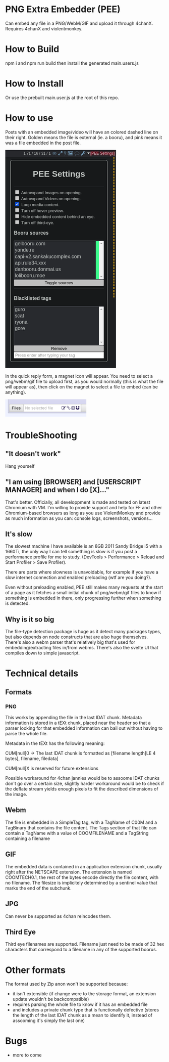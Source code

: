 PNG Extra Embedder (PEE)
========================

Can embed any file in a PNG/WebM/GIF and upload it through 4chanX.
Requires 4chanX and violentmonkey.

How to Build
============

npm i and npm run build
then install the generated main.users.js

How to Install
==============

Or use the prebuilt main.user.js at the root of this repo.

How to use
==========

Posts with an embedded image/video will have an colored dashed line on their right. Golden means the file is external (ie. a booru), and pink means it was a file embedded in the post file.


![eye](settings.png)

In the quick reply form, a magnet icon will appear.
You need to select a png/webm/gif file to upload first, as you would normally (this is what the file will appear as), then click on the magnet to select a file to embed (can be anything).

![qr](screen.png)


# TroubleShooting

## "It doesn't work"
Hang yourself

## "I am using [BROWSER] and [USERSCRIPT MANAGER] and when I do [X]..."

That's better. Officially, all developpment is made and tested on latest Chromium with VM. I'm willing to provide support and help for FF and other Chromium-based browsers as long as you use ViolentMonkey and provide as much information as you can: console logs, screenshots, versions...

## It's slow

The slowest machine I have available is an 8GB 2011 Sandy Bridge i5 with a 1660Ti, the only way I can tell something is slow is if you post a performance profile for me to study. (DevTools > Performance > Reload and Start Profiler > Save Profiler).

There are parts where slowness is unavoidable, for example if you have a slow internet connection and enabled preloading (wtf are you doing?).

Even without preloading enabled, PEE still makes many requests at the start of a page as it fetches a small initial chunk of png/webm/gif files to know if something is embedded in there, only progressing further when something is detected.

## Why is it so big

The file-type detection package is huge as it detect many packages types, but also depends on node constructs that are also huge themselves. There's also a webm parser that's relatively big that's used for embedding/extracting files in/from webms. There's also the svelte UI that compiles down to simple javascript.

# Technical details

## Formats

### PNG

This works by appending the file in the last IDAT chunk.
Metadata information is stored in a tEXt chunk, placed near the header so that a parser looking for that embedded information can bail out without having to parse the whole file.

Metadata in the tEXt has the following meaning:

CUM[null]0 -> The last IDAT chunk is formatted as [filename length[LE 4 bytes], filename, filedata]

CUM[null]X is reserved for future extensions

Possible workaround for 4chan jannies would be to assoome IDAT chunks don't go over a certain size, slightly harder workaround would be to check if the deflate stream yields enough pixels to fit the described dimensions of the image. 


Webm
----
The file is embedded in a SimpleTag tag, with a TagName of C00M and a TagBinary that contains the file content.
The Tags section of that file can contain a TagName with a value of COOMFILENAME and a TagString containing a filename

GIF
---

The embedded data is contained in an application extension chunk, usually right after the NETSCAPE extension.
The extension is named COOMTECH0.1, the rest of the bytes encode directly the file content, with no filename. The filesize is implicitely determined by a sentinel value that marks the end of the subchunk.

JPG
---

Can never be supported as 4chan reincodes them.

Third Eye
---------

Third eye filenames are supported.
Filename just need to be made of 32 hex characters that correspond to a filename in any of the supported boorus.

Other formats
=============

The format used by Zip anon won't be supported because:
- it isn't extensible (if change were to the storage format, an extension update wouldn't be backcompatible)
- requires parsing the whole file to know if it has an embedded file
- and includes a private chunk type that is functionally defective (stores the length of the last IDAT chunk as a mean to identify it, instead of assooming it's simply the last one)

Bugs
====

- more to come
